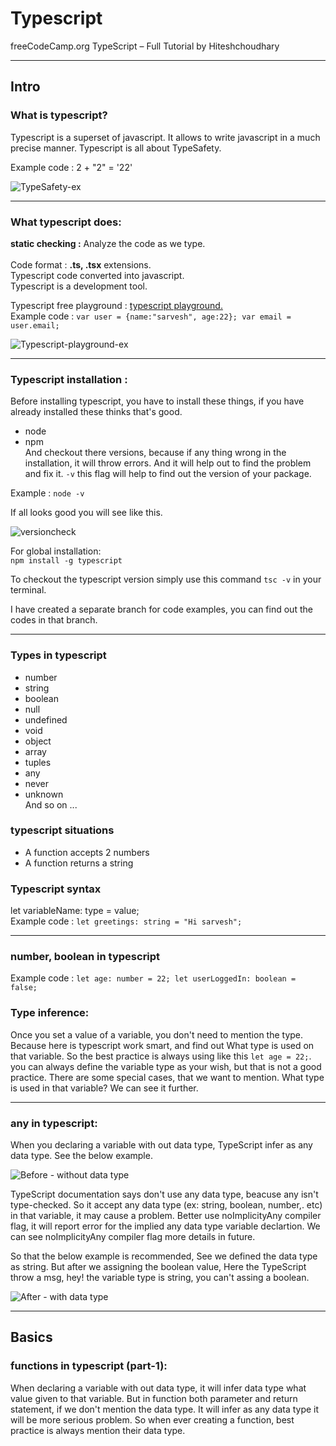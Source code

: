 # Typescript
 freeCodeCamp.org TypeScript – Full Tutorial by Hiteshchoudhary
***
## Intro 
### What is typescript?
Typescript is a superset of javascript. It allows to write javascript in a much precise manner. Typescript is all about TypeSafety.

Example code :
 2 + "2" = '22'
 
 ![TypeSafety-ex ](https://user-images.githubusercontent.com/107741632/229725708-35bacd5f-9fb2-4da6-b2e3-22f08ea67401.jpg)
 ***
### What typescript does:
**static checking :** Analyze the code as we type. <br/>
<br>
Code format : **.ts, .tsx** extensions. <br/>
Typescript code converted into javascript. <br/>
Typescript is a development tool.

Typescript free playground : [typescript playground.](https://www.typescriptlang.org/play) <br/>
Example code :
`var user = {name:"sarvesh", age:22};
var email = user.email;`

![Typescript-playground-ex](https://user-images.githubusercontent.com/107741632/229774573-d822be5c-aa7f-4f2c-9c00-a3f267500bfb.png)
***
### Typescript installation :
Before installing typescript, you have to install these things, if you have already installed these thinks that's good.
- node
- npm <br/>
And checkout there versions, because if any thing wrong in the installation, it will throw errors. And it will help out to find the problem and fix it. `-v` this flag will help to find out the version of your package. 

Example : `node -v`

If all looks good you will see like this. <br/>

![versioncheck](https://user-images.githubusercontent.com/107741632/229807935-89699a43-ab68-4274-8f9c-56b74b64446c.jpg) <br/>

For global installation: <br/>
`npm install -g typescript` <br/>

To checkout the typescript version simply use this command `tsc -v` in your terminal. <br/>

I have created a separate branch for code examples, you can find out the codes in that branch.
***
### Types in typescript
- number
- string
- boolean
- null
- undefined
- void
- object
- array
- tuples
- any
- never
- unknown <br/>
And so on ... <br/>
### typescript situations
- A function accepts 2 numbers
- A function returns a string
### Typescript syntax
let variableName: type = value; <br/>
Example code : `let greetings: string = "Hi sarvesh";`
***
### number, boolean in typescript

Example code : `let age: number = 22; let userLoggedIn: boolean = false;` <br/>

### Type inference:
 Once you set a value of a variable, you don't need to mention the type. Because here is typescript work smart, and find out What type is used on that variable. So the best practice is always using like this `let age = 22;`. you can always define the variable type as your wish, but that is not a good practice. There are some special cases, that we want to mention. What type is used in that variable? We can see it further.
 ***

### any in typescript:
 When you declaring a variable with out data type, TypeScript infer as any data type. See the below example.
 
 ![Before - without data type](https://github.com/sarveshshreekumaran/typescript/assets/107741632/a128e297-4cd2-4016-8537-fbc3c9fd2a6f)

TypeScript documentation says don't use any data type, beacuse any isn't type-checked. So it accept any data type (ex: string, boolean, number,. etc) in that variable, it may cause a problem. Better use noImplicityAny compiler flag, it will report error for the implied any data type variable declartion. We can see noImplicityAny compiler flag more details in future.<br/>

So that the below example is recommended, See we defined the data type as string. But after we assigning the boolean value, Here the TypeScript throw a msg, hey! the variable type is string, you can't assing a boolean. 

![After - with data type](https://github.com/sarveshshreekumaran/typescript/assets/107741632/5a17d313-d44d-4d03-a50e-ba21c9766d84)
***
## Basics
### functions in typescript (part-1):
 When declaring a variable with out data type, it will infer data type what value given to that variable. But in function both parameter and return statement, if we don't mention the data type. It will infer as any data type it will be more serious problem. So when ever creating a function, best practice is always mention their data type.
 

